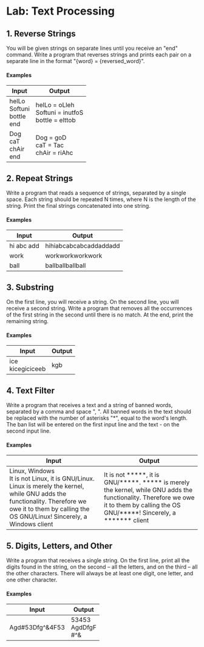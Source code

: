 # Lab: Text Processing
## 1.	Reverse Strings
You will be given strings on separate lines until you receive an "end" command. Write a program that reverses strings and prints each pair on a separate line in the format "{word} = {reversed_word}".
#### Examples

| Input | Output |
| ----- | ------ |
| helLo<br />Softuni<br />bottle<br />end | helLo = oLleh<br />Softuni = inutfoS<br />bottle = elttob |
| Dog<br />caT<br />chAir<br />end | Dog = goD<br />caT = Tac<br />chAir = riAhc |

## 2.	Repeat Strings
Write a program that reads a sequence of strings, separated by a single space. Each string should be repeated N times, where N is the length of the string. Print the final strings concatenated into one string.
#### Examples

| Input | Output |
| ----- | ------ |
| hi abc add | hihiabcabcabcaddaddadd |
| work | workworkworkwork |
| ball | ballballballball |

## 3.	Substring
On the first line, you will receive a string. On the second line, you will receive a second string. Write a program that removes all the occurrences of the first string in the second until there is no match. At the end, print the remaining string.
#### Examples

| Input | Output |
| ----- | ------ |
| ice<br />kicegiciceeb | kgb |

## 4.	Text Filter
Write a program that receives a text and a string of banned words, separated by a comma and space ", ". All banned words in the text should be replaced with the number of asterisks "*", equal to the word's length.  
The ban list will be entered on the first input line and the text - on the second input line. 
#### Examples

| Input | Output |
| ----- | ------ |
| Linux, Windows<br />It is not Linux, it is GNU/Linux. Linux is merely the kernel, while GNU adds the functionality. Therefore we owe it to them by calling the OS GNU/Linux! Sincerely, a Windows client | It is not \*\*\*\*\*, it is GNU/\*\*\*\*\*. \*\*\*\*\* is merely the kernel, while GNU adds the functionality. Therefore we owe it to them by calling the OS GNU/\*\*\*\*\*! Sincerely, a \*\*\*\*\*\*\* client |

## 5.	Digits, Letters, and Other
Write a program that receives a single string. On the first line, print all the digits found in the string, on the second – all the letters, and on the third – all the other characters. There will always be at least one digit, one letter, and one other character.
#### Examples

| Input | Output |
| ----- | ------ |
| Agd#53Dfg^&4F53 | 53453<br />AgdDfgF<br />#^& |
